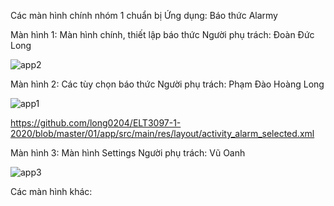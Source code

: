 Các màn hình chính nhóm 1 chuẩn bị
Ứng dụng: Báo thức Alarmy
 
Màn hình 1: Màn hình chính, thiết lập báo thức
Người phụ trách: Đoàn Đức Long

![app2](https://user-images.githubusercontent.com/58048581/97398654-2a0adb80-191e-11eb-8d3f-9e0c92c25d39.gif)


Màn hình 2: Các tùy chọn báo thức
Người phụ trách: Phạm Đào Hoàng Long 

![app1](https://user-images.githubusercontent.com/58048581/97398605-165f7500-191e-11eb-84ed-d27628cac077.gif)

https://github.com/long0204/ELT3097-1-2020/blob/master/01/app/src/main/res/layout/activity_alarm_selected.xml
 
Màn hình 3: Màn hình Settings
Người phụ trách: Vũ Oanh

![app3](https://user-images.githubusercontent.com/58048581/97398664-2d9e6280-191e-11eb-9ed4-bc39bea41ce0.gif)
 
 
Các màn hình khác:



